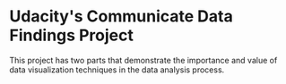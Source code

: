 # Udacity's Communicate Data Findings Project 
 This project has two parts that demonstrate the importance and value of data visualization techniques in the data analysis process.
